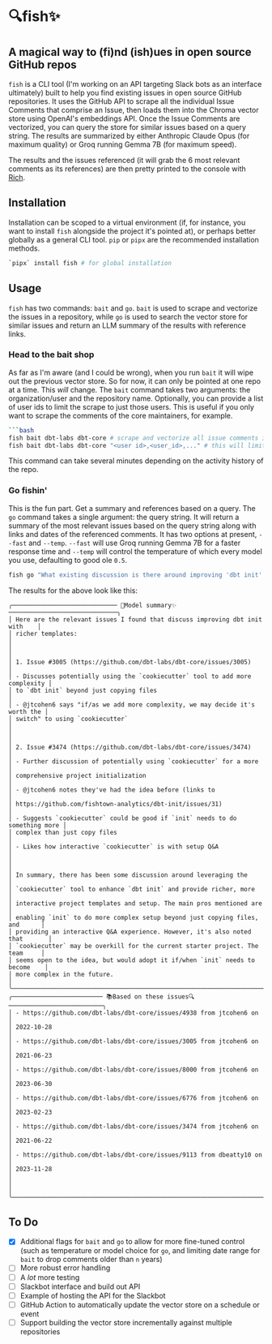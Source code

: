 # 🔍fish✨

## A magical way to (fi)nd (ish)ues in open source GitHub repos

`fish` is a CLI tool (I'm working on an API targeting Slack bots as an interface ultimately) built to help you find existing issues in open source GitHub repositories. It uses the GitHub API to scrape all the individual Issue Comments that comprise an Issue, then loads them into the Chroma vector store using OpenAI's embeddings API. Once the Issue Comments are vectorized, you can query the store for similar issues based on a query string. The results are summarized by either Anthropic Claude Opus (for maximum quality) or Groq running Gemma 7B (for maximum speed).

The results and the issues referenced (it will grab the 6 most relevant comments as its references) are then pretty printed to the console with [Rich](https://rich.readthedocs.io/en/stable/introduction.html).

## Installation

Installation can be scoped to a virtual environment (if, for instance, you want to install `fish` alongside the project it's pointed at), or perhaps better globally as a general CLI tool. `pip` or `pipx` are the recommended installation methods.

```bash
`pipx` install fish # for global installation
```

## Usage

`fish` has two commands: `bait` and `go`. `bait` is used to scrape and vectorize the issues in a repository, while `go` is used to search the vector store for similar issues and return an LLM summary of the results with reference links.

### Head to the bait shop

As far as I'm aware (and I could be wrong), when you run `bait` it will wipe out the previous vector store. So for now, it can only be pointed at one repo at a time. This _will_ change. The `bait` command takes two arguments: the organization/user and the repository name. Optionally, you can provide a list of user ids to limit the scrape to just those users. This is useful if you only want to scrape the comments of the core maintainers, for example.

````bash
```bash
fish bait dbt-labs dbt-core # scrape and vectorize all issue comments in dbt-labs/dbt-core
fish bait dbt-labs dbt-core "<user id>,<user_id>,..." # this will limit the comments scraped to the list of user ids provided
````

This command can take several minutes depending on the activity history of the repo.

### Go fishin'

This is the fun part. Get a summary and references based on a query. The `go` command takes a single argument: the query string. It will return a summary of the most relevant issues based on the query string along with links and dates of the referenced comments. It has two options at present, `--fast` and `--temp`. `--fast` will use Groq running Gemma 7B for a faster response time and `--temp` will control the temperature of which every model you use, defaulting to good ole `0.5`.

```bash
fish go "What existing discussion is there around improving 'dbt init' with richer templates?"
```

The results for the above look like this:

```terminal
╭───────────────────────────── 📝Model summary✨ ──────────────────────────────╮
│ Here are the relevant issues I found that discuss improving dbt init with    │
│ richer templates:                                                            │
│                                                                              │
│ 1. Issue #3005 (https://github.com/dbt-labs/dbt-core/issues/3005)            │
│ - Discusses potentially using the `cookiecutter` tool to add more complexity │
│ to `dbt init` beyond just copying files                                      │
│ - @jtcohen6 says "if/as we add more complexity, we may decide it's worth the │
│ switch" to using `cookiecutter`                                              │
│                                                                              │
│ 2. Issue #3474 (https://github.com/dbt-labs/dbt-core/issues/3474)            │
│ - Further discussion of potentially using `cookiecutter` for a more          │
│ comprehensive project initialization                                         │
│ - @jtcohen6 notes they've had the idea before (links to                      │
│ https://github.com/fishtown-analytics/dbt-init/issues/31)                    │
│ - Suggests `cookiecutter` could be good if `init` needs to do something more │
│ complex than just copy files                                                 │
│ - Likes how interactive `cookiecutter` is with setup Q&A                     │
│                                                                              │
│ In summary, there has been some discussion around leveraging the             │
│ `cookiecutter` tool to enhance `dbt init` and provide richer, more           │
│ interactive project templates and setup. The main pros mentioned are         │
│ enabling `init` to do more complex setup beyond just copying files, and      │
│ providing an interactive Q&A experience. However, it's also noted that       │
│ `cookiecutter` may be overkill for the current starter project. The team     │
│ seems open to the idea, but would adopt it if/when `init` needs to become    │
│ more complex in the future.                                                  │
╰──────────────────────────────────────────────────────────────────────────────╯
╭───────────────────────── 📚Based on these issues🔍 ──────────────────────────╮
│ - https://github.com/dbt-labs/dbt-core/issues/4938 from jtcohen6 on          │
│ 2022-10-28                                                                   │
│ - https://github.com/dbt-labs/dbt-core/issues/3005 from jtcohen6 on          │
│ 2021-06-23                                                                   │
│ - https://github.com/dbt-labs/dbt-core/issues/8000 from jtcohen6 on          │
│ 2023-06-30                                                                   │
│ - https://github.com/dbt-labs/dbt-core/issues/6776 from jtcohen6 on          │
│ 2023-02-23                                                                   │
│ - https://github.com/dbt-labs/dbt-core/issues/3474 from jtcohen6 on          │
│ 2021-06-22                                                                   │
│ - https://github.com/dbt-labs/dbt-core/issues/9113 from dbeatty10 on         │
│ 2023-11-28                                                                   │
│                                                                              │
╰──────────────────────────────────────────────────────────────────────────────╯
```

## To Do

- [x] Additional flags for `bait` and `go` to allow for more fine-tuned control (such as temperature or model choice for `go`, and limiting date range for `bait` to drop comments older than `n` years)
- [ ] More robust error handling
- [ ] A _lot_ more testing
- [ ] Slackbot interface and build out API
- [ ] Example of hosting the API for the Slackbot
- [ ] GitHub Action to automatically update the vector store on a schedule or event
- [ ] Support building the vector store incrementally against multiple repositories
